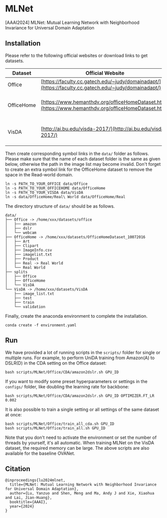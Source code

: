 # MLNet
[AAAI2024] MLNet: Mutual Learning Network with Neighborhood Invariance for Universal Domain Adaptation

## Installation

Please refer to the following official websites or download links to get datasets.

| Dataset | Official Website | Download Link |
| ------- | ---------------- | ------------- |
| Office | [https://faculty.cc.gatech.edu/~judy/domainadapt/](https://faculty.cc.gatech.edu/~judy/domainadapt/) | [https://drive.google.com/open?id=0B4IapRTv9pJ1WGZVd1VDMmhwdlE](https://drive.google.com/open?id=0B4IapRTv9pJ1WGZVd1VDMmhwdlE) |
| OfficeHome | [https://www.hemanthdv.org/officeHomeDataset.html](https://www.hemanthdv.org/officeHomeDataset.html) | [https://drive.google.com/file/d/0B81rNlvomiwed0V1YUxQdC1uOTg/view?resourcekey=0-2SNWq0CDAuWOBRRBL7ZZsw](https://drive.google.com/file/d/0B81rNlvomiwed0V1YUxQdC1uOTg/view?resourcekey=0-2SNWq0CDAuWOBRRBL7ZZsw) |
| VisDA | [http://ai.bu.edu/visda-2017/](http://ai.bu.edu/visda-2017/) | [https://github.com/VisionLearningGroup/taskcv-2017-public/tree/master/classification](https://github.com/VisionLearningGroup/taskcv-2017-public/tree/master/classification) |

Then create corresponding symbol links in the `data/` folder as follows. Please make sure that the name of each dataset folder is the same as given below, otherwise the path in the image list may become invalid. Don't forget to create an extra symbol link for the OfficeHome dataset to remove the space in the Read-world domain.
```
ln -s PATH_TO_YOUR_OFFICE data/Office
ln -s PATH_TO_YOUR_OFFICEHOME data/OfficeHome
ln -s PATH_TO_YOUR_VISDA data/VisDA
ln -s data/OfficeHome/Real\ World data/OfficeHome/Real
```

The directory structure of `data/` should be as follows.
```
data/
├── Office -> /home/xxx/datasets/office
│   ├── amazon
│   ├── dslr
│   └── webcam
├── OfficeHome -> /home/xxx/datasets/OfficeHomeDataset_10072016
│   ├── Art
│   ├── Clipart
│   ├── ImageInfo.csv
│   ├── imagelist.txt
│   ├── Product
│   ├── Real -> Real World
│   └── Real World
├── splits
│   ├── Office
│   ├── OfficeHome
│   └── VisDA
└── VisDA -> /home/xxx/datasets/VisDA
    ├── image_list.txt
    ├── test
    ├── train
    └── validation
```

Finally, create the anaconda environment to complete the installation.
```
conda create -f environment.yaml
```

## Run

We have provided a lot of running scripts in the `scripts/` folder for single or multiple runs. For example, to perform UniDA training from Amazon(A) to DSLR(D) in the CDA setting on the Office dataset:
```
bash scripts/MLNet/Office/CDA/amazon2dslr.sh GPU_ID
```
If you want to modify some preset hyperparameters or settings in the ``configs/`` folder, like doubling the learning rate for backbone:
```
bash scripts/MLNet/Office/CDA/amazon2dslr.sh GPU_ID OPTIMIZER.FT_LR 0.002
```
It is also possible to train a single setting or all settings of the same dataset at once:
```
bash scripts/MLNet/Office/train_all_cda.sh GPU_ID
bash scripts/MLNet/Office/train_all.sh GPU_ID
```
Note that you don't need to activate the environment or set the number of threads by yourself, it's all automatic. When training MLNet on the VisDA dataset, the required memory can be large. The above scripts are also available for the baseline OVANet.


## Citation
```
@inproceedings{lu2024mlnet,
  title={MLNet: Mutual Learning Network with Neighborhood Invariance for Universal Domain Adaptation},
  author={Lu, Yanzuo and Shen, Meng and Ma, Andy J and Xie, Xiaohua and Lai, Jian-Huang},
  booktitle={AAAI},
  year={2024}
}
```